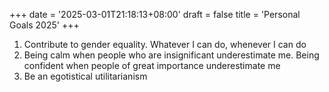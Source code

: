 +++
date = '2025-03-01T21:18:13+08:00'
draft = false
title = 'Personal Goals 2025'
+++
1. Contribute to gender equality. Whatever I can do, whenever I can do
2. Being calm when people who are insignificant underestimate me. Being confident when people of great importance underestimate me
3. Be an egotistical utilitarianism 

